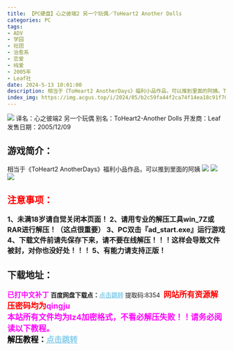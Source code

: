 ```yaml
---
title: 【PC硬盘】心之彼端2 另一个玩偶／ToHeart2 Another Dolls
categories: PC
tags:
- ADV
- 学园
- 社团
- 治愈系
- 恋爱
- 纯爱
- 2005年
- Leaf社
date: 2024-5-13 10:01:00
description: 相当于《ToHeart2 AnotherDays》福利小品作品，可以推到里面的阿姨。ToHeart2 AnotherDays是添加了众多女配角作为主线的另一个“ToHeart2”，但对应游戏是PC版ToHeart2 XRated而不是最初的PS2版，官方则以“没有被讲述的另一个季节的故事”作为宣传词。游戏从XRated的Bad End开始说起，柚原木实，向阪环以外的配角成为了主角登场，完成这些“反客为主”角色的所有路线后将会开启向坂环或小牧郁乃的after story。 。
index_img: https://img.acgus.top/i/2024/05/b2c59fa44f2ca74f14ea18c91f701a56.webp
---
```

![](https://img.acgus.top/i/2024/05/b2c59fa44f2ca74f14ea18c91f701a56.webp)
译名：心之彼端2 另一个玩偶
别名：ToHeart2-Another Dolls
开发商：Leaf
发售日期：2005/12/09

## 游戏简介：
相当于《ToHeart2 AnotherDays》福利小品作品，可以推到里面的阿姨
![](https://img.acgus.top/i/2024/05/d8ae6a5699012f339e2244d90b03b465.webp)
![](https://img.acgus.top/i/2024/05/82f3729164bb60d22562816db9e09e00.webp)
![](https://img.acgus.top/i/2024/05/b2c99c45b67195efd22d314a44662022.webp)







## <font color=#FF0000 >注意事项：</font>
<font size=3><b>1、未满18岁请自觉关闭本页面！
2、请用专业的解压工具win_7Z或RAR进行解压！（这点很重要）
3、PC双击『ad_start.exe』运行游戏
4、下载文件前请先保存下来，请不要在线解压！！！这样会导致文件被封，对你也没好处！！！
5、有能力请支持正版！</b></font>

## 下载地址：
<font color=#FF00FF size=3>**已打中文补丁**</font>
<b>百度网盘下载点：</b><a href="https://pan.baidu.com/s/1iwqpebZ4etqaO8jan7fNCw?pwd=8354" style="color: #87CEEB;"><b>点击跳转</b></a> 提取码:8354
<a style="padding: 0" href="https://post.qingju.org/AD/"><img style="max-width:100%" src="https://img.acgus.top/i/2024/07/478f689b8021d8d499ab43d21acf137a.gif" alt=""></a>
<b><font color=#FF0000 size=4>网站所有资源解压密码均为</b></font><b><font color=#FF00FF size=4>qingju</font><font color=#FF0000 ></font></b><br><b><font color=#FF00FF size=4>本站所有文件均为lz4加密格式，不看必解压失败！！请务必阅读以下教程。</b></font><br><b><font color=#000 size=4>解压教程：</b><a href="https://post.qingju.org/tutorial/000/" style="color: #87CEEB;"><b>点击跳转</b></a>